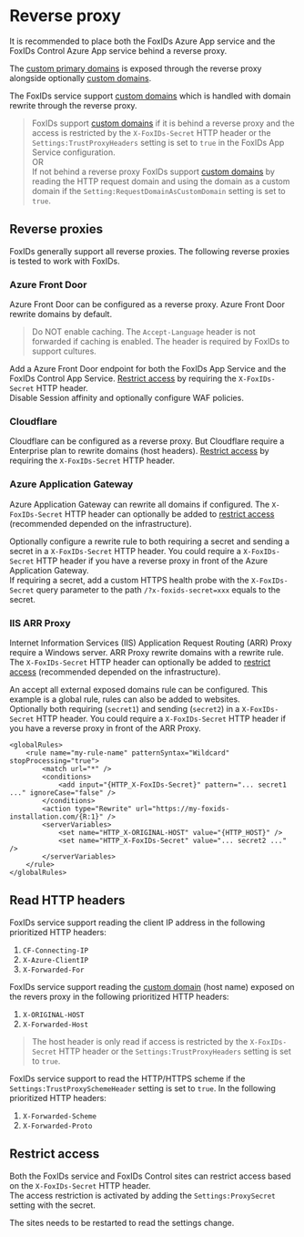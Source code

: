 # Reverse proxy
It is recommended to place both the FoxIDs Azure App service and the FoxIDs Control Azure App service behind a reverse proxy. 

The [custom primary domains](deployment.md#custom-primary-domains) is exposed through the reverse proxy alongside optionally [custom domains](custom-domain.md).  

The FoxIDs service support [custom domains](custom-domain.md) which is handled with domain rewrite through the reverse proxy.

> FoxIDs support [custom domains](custom-domain.md) if it is behind a reverse proxy and the access is restricted by the `X-FoxIDs-Secret` HTTP header or the `Settings:TrustProxyHeaders` setting is set to `true` in the FoxIDs App Service configuration.  
> OR  
> If not behind a reverse proxy FoxIDs support [custom domains](custom-domain.md) by reading the HTTP request domain and using the domain as a custom domain if the `Setting:RequestDomainAsCustomDomain` setting is set to `true`.

## Reverse proxies
FoxIDs generally support all reverse proxies. The following reverse proxies is tested to work with FoxIDs.
 
### Azure Front Door
Azure Front Door can be configured as a reverse proxy. Azure Front Door rewrite domains by default. 

> Do NOT enable caching. The `Accept-Language` header is not forwarded if caching is enabled. The header is required by FoxIDs to support cultures.

Add a Azure Front Door endpoint for both the FoxIDs App Service and the FoxIDs Control App Service. [Restrict access](#restrict-access) by requiring the `X-FoxIDs-Secret` HTTP header.  
Disable Session affinity and optionally configure WAF policies.

### Cloudflare
Cloudflare can be configured as a reverse proxy. But Cloudflare require a Enterprise plan to rewrite domains (host headers). [Restrict access](#restrict-access) by requiring the `X-FoxIDs-Secret` HTTP header.

### Azure Application Gateway
Azure Application Gateway can rewrite all domains if configured. 
The `X-FoxIDs-Secret` HTTP header can optionally be added to [restrict access](#restrict-access) (recommended depended on the infrastructure).

Optionally configure a rewrite rule to both requiring a secret and sending a secret in a `X-FoxIDs-Secret` HTTP header. You could require a `X-FoxIDs-Secret` HTTP header if you have a reverse proxy in front of the Azure Application Gateway.  
If requiring a secret, add a custom HTTPS health probe with the `X-FoxIDs-Secret` query parameter to the path `/?x-foxids-secret=xxx` equals to the secret.

### IIS ARR Proxy
Internet Information Services (IIS) Application Request Routing (ARR) Proxy require a Windows server. ARR Proxy rewrite domains with a rewrite rule. 
The `X-FoxIDs-Secret` HTTP header can optionally be added to [restrict access](#restrict-access) (recommended depended on the infrastructure).

An accept all external exposed domains rule can be configured. This example is a global rule, rules can also be added to websites.  
Optionally both requiring (`secret1`) and sending (`secret2`) in a `X-FoxIDs-Secret` HTTP header. You could require a `X-FoxIDs-Secret` HTTP header if you have a reverse proxy in front of the ARR Proxy.

    <globalRules>
        <rule name="my-rule-name" patternSyntax="Wildcard" stopProcessing="true">
            <match url="*" />
            <conditions>
                <add input="{HTTP_X-FoxIDs-Secret}" pattern="... secret1 ..." ignoreCase="false" />
            </conditions>                                                
            <action type="Rewrite" url="https://my-foxids-installation.com/{R:1}" />
            <serverVariables>
                <set name="HTTP_X-ORIGINAL-HOST" value="{HTTP_HOST}" />
                <set name="HTTP_X-FoxIDs-Secret" value="... secret2 ..." />
            </serverVariables>
        </rule>
    </globalRules>

## Read HTTP headers
FoxIDs service support reading the client IP address in the following prioritized HTTP headers:

 1. `CF-Connecting-IP`
 2. `X-Azure-ClientIP`
 3. `X-Forwarded-For`

FoxIDs service support reading the [custom domain](custom-domain.md) (host name) exposed on the revers proxy in the following prioritized HTTP headers:

 1. `X-ORIGINAL-HOST`
 2. `X-Forwarded-Host`

> The host header is only read if access is restricted by the `X-FoxIDs-Secret` HTTP header or the `Settings:TrustProxyHeaders` setting is set to `true`.

FoxIDs service support to read the HTTP/HTTPS scheme if the `Settings:TrustProxySchemeHeader` setting is set to `true`. In the following prioritized HTTP headers:

 1. `X-Forwarded-Scheme`
 2. `X-Forwarded-Proto`

 ## Restrict access
Both the FoxIDs service and FoxIDs Control sites can restrict access based on the `X-FoxIDs-Secret` HTTP header.  
The access restriction is activated by adding the `Settings:ProxySecret` setting with the secret.

The sites needs to be restarted to read the settings change.
